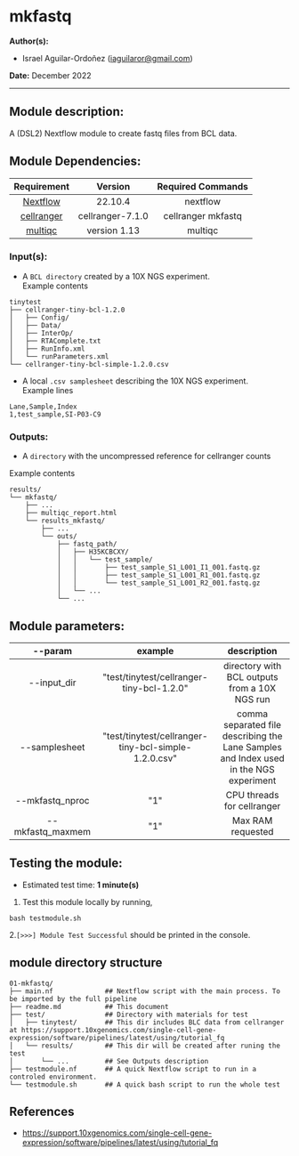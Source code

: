 # mkfastq
**Author(s):**

* Israel Aguilar-Ordoñez (iaguilaror@gmail.com)

**Date:** December 2022  

---

## Module description:  

A (DSL2) Nextflow module to create fastq files from BCL data.

## Module Dependencies:
| Requirement | Version  | Required Commands |
|:---------:|:--------:|:-------------------:|
| [Nextflow](https://www.nextflow.io/docs/latest/getstarted.html) | 22.10.4 | nextflow |
| [cellranger](https://support.10xgenomics.com/single-cell-gene-expression/software/downloads/latest) | cellranger-7.1.0 | cellranger mkfastq |
| [multiqc](https://multiqc.info/) | version 1.13 | multiqc |

### Input(s):

* A `BCL directory` created by a 10X NGS experiment.  
Example contents  
```
tinytest
├── cellranger-tiny-bcl-1.2.0
│   ├── Config/
│   ├── Data/
│   ├── InterOp/
│   ├── RTAComplete.txt
│   ├── RunInfo.xml
│   └── runParameters.xml
└── cellranger-tiny-bcl-simple-1.2.0.csv
```

* A local `.csv samplesheet` describing the 10X NGS experiment.  
Example lines  
```
Lane,Sample,Index
1,test_sample,SI-P03-C9
```

### Outputs:

* A `directory` with the uncompressed reference for cellranger counts  

Example contents  
```
results/
└── mkfastq/
    ├── ...
    ├── multiqc_report.html
    └── results_mkfastq/
        ├── ...
        └── outs/
            ├── fastq_path/
            │   ├── H35KCBCXY/
            │   │   └── test_sample/
            │   │       ├── test_sample_S1_L001_I1_001.fastq.gz
            │   │       ├── test_sample_S1_L001_R1_001.fastq.gz
            │   │       └── test_sample_S1_L001_R2_001.fastq.gz
            │   └── ...
            └── ...
```

## Module parameters:

| --param | example  | description |
|:---------:|:--------:|:-------------------:|
| --input_dir | "test/tinytest/cellranger-tiny-bcl-1.2.0" | directory with BCL outputs from a 10X NGS run |
| --samplesheet | "test/tinytest/cellranger-tiny-bcl-simple-1.2.0.csv" | comma separated file describing the Lane Samples and Index used in the NGS experiment |
| --mkfastq_nproc | "1" | CPU threads for cellranger |
| --mkfastq_maxmem | "1" | Max RAM requested |

## Testing the module:

* Estimated test time:  **1 minute(s)**  

1. Test this module locally by running,
```
bash testmodule.sh
```

2.`[>>>] Module Test Successful` should be printed in the console.  

## module directory structure

````
01-mkfastq/
├── main.nf             ## Nextflow script with the main process. To be imported by the full pipeline 
├── readme.md           ## This document
├── test/               ## Directory with materials for test
│   ├── tinytest/       ## This dir includes BLC data from cellranger at https://support.10xgenomics.com/single-cell-gene-expression/software/pipelines/latest/using/tutorial_fq
│   └── results/        ## This dir will be created after runing the test
│       └── ...         ## See Outputs description
├── testmodule.nf       ## A quick Nextflow script to run in a controled environment.
└── testmodule.sh       ## A quick bash script to run the whole test
````
## References
* https://support.10xgenomics.com/single-cell-gene-expression/software/pipelines/latest/using/tutorial_fq